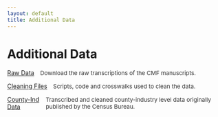 ```yaml
---
layout: default
title: Additional Data
---
```


# Additional Data

<div class="button-grid">
  <div class="button-item">
    <a class="button" href="https://pub-cefce323449a4829a6786170686f724a.r2.dev/website_materials/raw_data.zip" download>Raw Data</a>
    <div class="description">Download the raw transcriptions of the CMF manuscripts.</div>
  </div>
  <div class="button-item">
    <a class="button" href="/CMF_data/cleaning_files.zip" download>Cleaning Files</a>
    <div class="description">Scripts, code and crosswalks used to clean the data.</div>
  </div>
  <div class="button-item">
    <a class="button" href="https://pub-cefce323449a4829a6786170686f724a.r2.dev/website_materials/ci_data.zip" download>County-Ind Data</a>
    <div class="description">Transcribed and cleaned county-industry level data originally published by the Census Bureau.</div>
  </div>
</div>

<style>
.button-grid {
  display: flex;
  flex-direction: column;
  gap: 1em; /* space between rows */
}

.button-item {
  display: flex;
  align-items: center;
  gap: 1em; /* space between button and description */
}

.description {
  font-size: 0.95em;
  color: #333;
}
</style>
